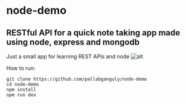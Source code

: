 # node-demo
## RESTful API for a quick note taking app made using node, express and mongodb
Just a small app for learning REST APIs and node ![alt](https://img.shields.io/badge/nodejs-development-green.svg)

How to run:
```
git clone https://github.com/pallabganguly/node-demo
cd node-demo
npm install
npm run dev
```


